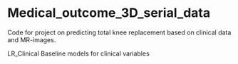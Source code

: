 # Medical_outcome_3D_serial_data
Code for project on predicting total knee replacement based on clinical data and MR-images.

LR_Clinical
Baseline models for clinical variables
